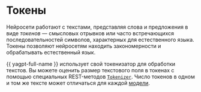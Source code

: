 # Токены

Нейросети работают с текстами, представляя слова и предложения в виде _токенов_ — смысловых отрывков или часто встречающихся последовательностей символов, характерных для естественного языка. Токены позволяют нейросетям находить закономерности и обрабатывать естественный язык. 

{{ yagpt-full-name }} использует свой токенизатор для обработки текстов. Вы можете оценить размер текстового поля в токенах с помощью специальных REST-методов [`Tokenizer`](../..//text-generation/api-ref/Tokenizer/index.md). Число токенов в одном и том же тексте может отличаться для каждой [модели](models).